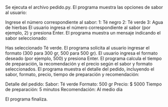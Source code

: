 Se ejecuta el archivo pedido.py.
El programa muestra las opciones de sabor al usuario:


Ingrese el número correspondiente al sabor:
1: Té negro
2: Té verde
3: Agua de hierbas
El usuario ingresa el número correspondiente al sabor (por ejemplo, 2) y presiona Enter.
El programa muestra un mensaje indicando el sabor seleccionado:


Has seleccionado Té verde.
El programa solicita al usuario ingresar el formato (300 para 300 gr, 500 para 500 gr).
El usuario ingresa el formato deseado (por ejemplo, 500) y presiona Enter.
El programa calcula el tiempo de preparación, la recomendación y el precio según el sabor y formato seleccionados.
El programa muestra el detalle del pedido, incluyendo el sabor, formato, precio, tiempo de preparación y recomendación:

Detalle del pedido:
Sabor: Té verde
Formato: 500 gr
Precio: $ 5000
Tiempo de preparación: 5 minutos
Recomendación: Al medio día

El programa finaliza.
